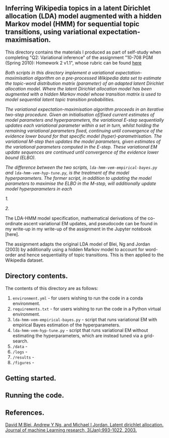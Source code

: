 ## Inferring Wikipedia topics in a latent Dirichlet allocation (LDA) model augmented with a hidden Markov model (HMM) for sequential topic transitions, using variational expectation-maximisation.

This directory contains the materials I produced as part of self-study when completing "Q2: Variational inference" of the assignment
"10-708 PGM (Spring 2010): Homework 2 v1.1", whose rubric can be found [here](https://github.com/cyber-rhythms/cmu-10-708-probabilistic-graphical-models-spring-2019/blob/master/homework-assignments/hw-2/hw-2-v1.1.pdf)

*Both scripts in this directory implement a variational expectation-maximisation algorithm on a pre-processed Wikipedia data set to estimate the topic-word distribution matrix (parameter) of an adapted latent Dirichlet allocation model. Where the latent Dirichlet allocation model has been augmented with a hidden Markov model whose transition matrix is used to model sequential latent topic transition probabilities.*

*The variational expectation-maximisation algorithm proceeds in an iterative two-step procedure. Given an initialisation of/fixed current estimates of model parameters and hyperparameters, the variational E-step sequentially updates each variational parameter within a set in turn, whilst holding the remaining variational parameters fixed, continuing until convergence of the evidence lower bound for that specific model (hyper)-parametrisation. The variational M-step then updates the model parameters, given estimates of the variational parameters computed in the E-step. These variational EM update sequences are continued until convergence of the evidence lower bound (ELBO).*

*The difference between the two scripts, `lda-hmm-vem-empirical-bayes.py` and `lda-hmm-vem-hyp-tune.py`, is the treatment of the model hyperparameters. The former script, in addition to updating the model parameters to maximise the ELBO in the M-step, will additionally update model hyperparameters in each* 

*1.*

*2.*

The LDA-HMM model specification, mathematical derivations of the co-ordinate ascent variational EM updates, and pseudocode can be found in my write-up
in my write-up of the assignment in the Jupyter notebook [here].

The assignment adapts the original LDA model of Blei, Ng and Jordan (2003) by additionally using a hidden Markov model to account for word-order
and hence sequentiality of topic transitions. This is then applied to the Wikipedia dataset.

## Directory contents.

The contents of this directory are as follows:

1. `environment.yml` - for users wishing to run the code in a conda environment.
2. `requirements.txt` - for users wishing to run the code in a Python virtual environment.
3. `lda-hmm-vem-empirical-bayes.py` - script that runs variational EM with empirical Bayes estimation of the hyperparameters.
4. `lda-hmm-vem-hyp-tune.py` - script that runs variational EM without estimating the hyperparameters, which are instead tuned via a grid-search.
5. `/data` - 
6. `/logs` - 
7. `/results` - 
8. `/figures` - 

## Getting started.

## Running the code.

## References.

[David M Blei, Andrew Y Ng, and Michael I Jordan. Latent dirichlet allocation. Journal of machine
Learning research, 3(Jan):993-1022, 2003.](https://jmlr.org/papers/volume3/blei03a/blei03a.pdf)

 

